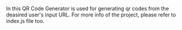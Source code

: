 In this QR Code Generator is used for generating qr codes from the deasired user's input URL.
For more info of the project, please refer to index.js file too.
